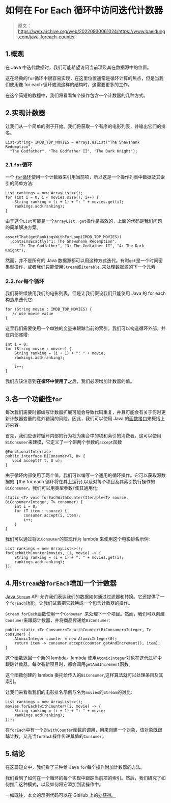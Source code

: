 # 如何在 For Each 循环中访问迭代计数器

> 原文：<https://web.archive.org/web/20220930061024/https://www.baeldung.com/java-foreach-counter>

## 1.概观

在 Java 中迭代数据时，我们可能希望访问当前项及其在数据源中的位置。

这在经典的`for`循环中很容易实现，在这里位置通常是循环计算的焦点，但是当我们使用像 for each 循环或流这样的结构时，这需要更多的工作。

在这个简短的教程中，我们将看看每个操作包含一个计数器的几种方式。

## 2.实现计数器

让我们从一个简单的例子开始。我们将获取一个有序的电影列表，并输出它们的排名。

```
List<String> IMDB_TOP_MOVIES = Arrays.asList("The Shawshank Redemption",
  "The Godfather", "The Godfather II", "The Dark Knight");
```

### 2.1.`for`循环

一个 [`for`循环](/web/20220703122515/https://www.baeldung.com/java-for-loop)使用一个计数器来引用当前项，所以这是一个操作列表中数据及其索引的简单方法:

```
List rankings = new ArrayList<>();
for (int i = 0; i < movies.size(); i++) {
    String ranking = (i + 1) + ": " + movies.get(i);
    rankings.add(ranking);
}
```

由于这个`List`可能是一个`ArrayList`，`get`操作是高效的，上面的代码是我们问题的简单解决方案。

```
assertThat(getRankingsWithForLoop(IMDB_TOP_MOVIES))
  .containsExactly("1: The Shawshank Redemption",
      "2: The Godfather", "3: The Godfather II", "4: The Dark Knight");
```

然而，并不是所有的 Java 数据源都可以用这种方式迭代。有时`get`是一个时间密集型操作，或者我们只能使用`Stream`或`Iterable.`来处理数据源的下一个元素

### 2.2.`for`每个循环

我们将继续使用我们的电影列表，但是让我们假设我们只能使用 Java 的 for each 构造来迭代它:

```
for (String movie : IMDB_TOP_MOVIES) {
   // use movie value
}
```

这里我们需要使用一个单独的变量来跟踪当前的索引。我们可以构造循环外部，并在内部递增:

```
int i = 0;
for (String movie : movies) {
    String ranking = (i + 1) + ": " + movie;
    rankings.add(ranking);

    i++;
}
```

我们应该注意到**在循环中使用了**之后，我们必须增加计数器的值。

## 3.各一个功能性`for`

每次我们需要时都编写计数器扩展可能会导致代码重复，并且可能会有关于何时更新计数器变量的意外错误的风险。因此，我们可以使用 Java 的[函数接口](/web/20220703122515/https://www.baeldung.com/java-8-functional-interfaces)来概括上述内容。

首先，我们应该将循环内部的行为视为集合中的项和索引的消费者。这可以使用`BiConsumer`来建模，它定义了一个带两个参数的`accept`函数

```
@FunctionalInterface
public interface BiConsumer<T, U> {
   void accept(T t, U u);
}
```

由于循环内部使用了两个值，我们可以编写一个通用的循环操作。它可以获取源数据的【the for each 循环将在其上运行),以及对每个项目及其索引执行操作的`BiConsumer`。我们可以用类型参数`T`使其通用化:

```
static <T> void forEachWithCounter(Iterable<T> source, BiConsumer<Integer, T> consumer) {
    int i = 0;
    for (T item : source) {
        consumer.accept(i, item);
        i++;
    }
}
```

我们可以通过将`BiConsumer`的实现作为 lambda 来使用这个电影排名示例:

```
List rankings = new ArrayList<>();
forEachWithCounter(movies, (i, movie) -> {
    String ranking = (i + 1) + ": " + movies.get(i);
    rankings.add(ranking);
});
```

## 4.用`Stream`给`forEach`增加一个计数器

[Java `Stream`](/web/20220703122515/https://www.baeldung.com/java-8-streams-introduction) API 允许我们表达我们的数据如何通过过滤器和转换。它还提供了一个`forEach`功能。让我们试着把它转换成一个包含计数器的操作。

`Stream forEach`函数使用一个`Consumer `来处理下一个项目。然而，我们可以创建`Consumer`来跟踪计数器，并将商品传递给`BiConsumer`:

```
public static <T> Consumer<T> withCounter(BiConsumer<Integer, T> consumer) {
    AtomicInteger counter = new AtomicInteger(0);
    return item -> consumer.accept(counter.getAndIncrement(), item);
}
```

这个函数返回一个新的 lambda。lambda 使用`AtomicInteger`对象在迭代过程中跟踪计数器。每次有新项目时，都会调用`getAndIncrement`函数。

这个函数创建的 lambda 委托给传入的`BiConsumer`,这样算法就可以处理条目及其索引。

让我们来看看我们的电影排名示例与名为`movies`的`Stream`的对比:

```
List rankings = new ArrayList<>();
movies.forEach(withCounter((i, movie) -> {
    String ranking = (i + 1) + ": " + movie;
    rankings.add(ranking);
}));
```

在`forEach`中有一个对`withCounter`函数的调用，用来创建一个对象，该对象既跟踪计数，又充当`forEach`操作传递其值的`Consumer`。

## 5.结论

在这篇短文中，我们看了三种给 Java `for`每个操作附加计数器的方法。

我们看到了如何在一个循环的每个实现中跟踪当前项的索引。然后，我们研究了如何推广这种模式，以及如何将它添加到流操作中。

一如既往，本文的示例代码可以在 GitHub 上的[处获得。](https://web.archive.org/web/20220703122515/https://github.com/eugenp/tutorials/tree/master/core-java-modules/core-java-lang-3)